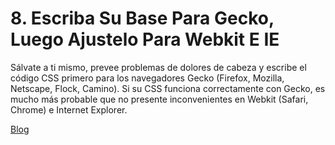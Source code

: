 # 8. Escriba Su Base Para Gecko, Luego Ajustelo Para Webkit E IE

Sálvate a ti mismo, prevee problemas de dolores de cabeza y escribe el código CSS primero para los navegadores Gecko (Firefox, Mozilla, Netscape, Flock, Camino). Si su CSS funciona correctamente con Gecko, es mucho más probable que no presente inconvenientes en Webkit (Safari, Chrome) e Internet Explorer.

[Blog](http://blog.hostdime.com.co/10-buenas-practicas-para-mejorar-su-codigo-css/)